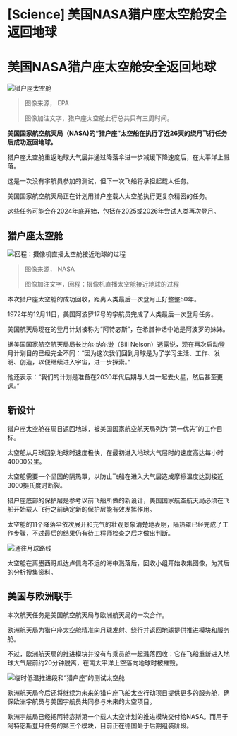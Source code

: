 # [Science] 美国NASA猎户座太空舱安全返回地球

#  美国NASA猎户座太空舱安全返回地球


![猎户座太空舱](_127972941_epa.jpg)

> 图像来源，  EPA
>
> 图像加注文字，猎户座太空舱此行总共只有三周时间。

**美国国家航空航天局（NASA)的“猎户座”太空船在执行了近26天的绕月飞行任务后成功返回地球。**

猎户座太空舱重返地球大气层并通过降落伞进一步减缓下降速度后，在太平洋上溅落。

这是一次没有宇航员参加的测试，但下一次飞船将承担起载人任务。

美国国家航空航天局正在计划用猎户座载人太空舱执行更复杂精密的任务。

这些任务可能会在2024年底开始，包括在2025或2026年尝试人类再次登月。

##  猎户座太空舱

![回程：摄像机直播太空舱接近地球的过程](_127971227_inbound.jpg)

> 图像来源，  NASA
>
> 图像加注文字，回程：摄像机直播太空舱接近地球的过程

本次猎户座太空舱的成功回收，距离人类最后一次登月正好整整50年。

1972年的12月11日，美国阿波罗17号的宇航员完成了人类最后一次登月任务。

美国航天局现在的登月计划被称为“阿特宓斯”，在希腊神话中她是阿波罗的妹妹。

据美国国家航空航天局局长比尔·纳尔逊（Bill Nelson）透露说，现在再次启动登月计划目的已经完全不同：“因为这次我们回到月球是为了学习生活、工作、发明、创造，以便继续进入宇宙，进一步探索。”

他还表示：“我们的计划是准备在2030年代后期与人类一起去火星，然后甚至更远。”

##  新设计

猎户座太空舱在周日返回地球，被美国国家航空航天局列为“第一优先”的工作目标。

太空舱从月球回到地球时速度极快，在最初进入地球大气层时的速度高达每小时40000公里。


太空舱需要一个坚固的隔热罩，以防止飞船在进入大气层造成摩擦温度达到接近3000摄氏度时断裂。

猎户座底部的保护层是参考以前飞船所做的新设计，美国国家航空航天局必须在飞船开始载人飞行之前确定新的保护层能有效发挥作用。

太空舱的11个降落伞依次展开和充气的壮观景象清楚地表明，隔热罩已经完成了工作步骤，不过最后的结果仍有待工程师检查之后才做出判断。

![通往月球路线](_126476662_artemis_moon_route_640-nc-2x-nc-002.png)

太空舱在离墨西哥瓜达卢佩岛不远的海中溅落后，回收小组开始收集图像，为其后的分析搜集资料。

##  美国与欧洲联手

本次航天任务是美国航空航天局与欧洲航天局的一次合作。

欧洲航天局为猎户座太空舱精准向月球发射、绕行并返回地球提供推进模块和服务舱。

不过，欧洲航天局的推进模块并没有与乘员舱一起溅落回收：它在飞船重新进入地球大气层前约20分钟脱离，在南太平洋上空落向地球时被摧毁。

![临时低温推进段和“猎户座”的测试太空舱](_126476663_orion_static_640-nc-2x-nc.png)

欧洲航天局今后还将继续为未来的猎户座飞船太空行动项目提供更多的服务舱，确保欧洲宇航员与美国宇航员共同参与未来的太空项目。

欧洲宇航局已经把阿特宓斯第一个载人太空计划的推进模块交付给NASA。而用于阿特宓斯登月任务的第三个模块，目前正在德国处于后期组装阶段。


